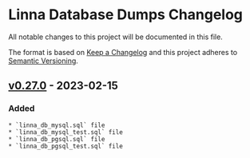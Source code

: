 
# Linna Database Dumps Changelog

All notable changes to this project will be documented in this file.

The format is based on [Keep a Changelog](http://keepachangelog.com/)
and this project adheres to [Semantic Versioning](http://semver.org/).

## [v0.27.0](https://github.com/linna/db-dumps/compare/v0.27.0...master) - 2023-02-15

### Added
    * `linna_db_mysql.sql` file
    * `linna_db_mysql_test.sql` file
    * `linna_db_pgsql.sql` file
    * `linna_db_pgsql_test.sql` file
